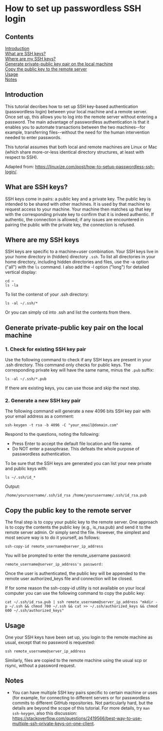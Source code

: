 # How to set up passwordless SSH login

## Contents

[Introduction](#introduction)  
[What are SSH keys?](#what)  
[Where are my SSH keys?](#where)  
[Generate private-public key pair on the local machine](#generate-local)  
[Copy the public key to the remote server](#copy-remote)  
[Usage](#usage)  
[Notes](#note)  

<a name="introduction"></a>
## Introduction

This tutorial decribes how to set up SSH key-based authentication (passwordless login) between your local machine and a remote server. Once set up, this allows you to log into the remote server without entering a password. The main advantage of passwordless authentication is that it enables you to automate transactions between the two machines--for example, transferring files--without the need for the human intervention needed to enter passwords.

This tutorial assumes that both local and remote machines are Linux or Mac (which share more-or-less identical directory structures, at least with respect to SSH).

Adapted from: https://linuxize.com/post/how-to-setup-passwordless-ssh-login/.

<a name="what"></a>
## What are SSH keys?

SSH keys come in pairs: a public key and a private key. The public key is intended to be shared with other machines. It is used by that machine to request access to your machine. Your machine then matches up that key with the corresponding private key to confirm that it is indeed authentic. If authentic, the connection is allowed; if any issues are encountered in pairing the public with the private key, the connection is refused.

<a name="where"></a>
## Where are my SSH keys

SSH keys are specific to a machine+user combination. Your SSH keys live in your home directory in (hidden) directory `.ssh`. To list all directories in your home directory, including hidden directories and files, use the -a option ("all") with the `ls` command. I also add the -l option ("long") for detailed vertical display:

```
cd ~
ls -la
```

To list the contenst of your .ssh directory:

```
ls -al ~/.ssh/*
```

Or you can simply cd into .ssh and list the contents from there.

<a name="generate-local"></a>
## Generate private-public key pair on the local machine

### 1. Check for existing SSH key pair

Use the following command to check if any SSH keys are present in your .ssh directory. This command only checks for public keys. The corresponding private key will have the same name, minus the `.pub` suffix:

```
ls -al ~/.ssh/*.pub
```
If there are existing keys, you can use those and skip the next step.

### 2. Generate a new SSH key pair

The following command will generate a new 4096 bits SSH key pair with your email address as a comment:

```
ssh-keygen -t rsa -b 4096 -C "your_email@domain.com"
```

Respond to the questions, noting the following:
* Press Enter to accept the default file location and file name.
* Do NOT enter a passphrase. This defeats the whole purpose of passwordless authentication.

To be sure that the SSH keys are generated you can list your new private and public keys with:

```
ls ~/.ssh/id_*
```

Output:

```
/home/yourusername/.ssh/id_rsa /home/yourusername/.ssh/id_rsa.pub
```

<a name="copy-remote"></a>
## Copy the public key to the remote server

The final step is to copy your public key to the remote server. One approach is to copy the contents the public key (e.g., is_rsa.pub) and send it to the remote server admin. Or simply send the file. However, the simplest and most secure way is to do it yourself, as follows:

```
ssh-copy-id remote_username@server_ip_address
```

You will be prompted to enter the remote_username password:

```
remote_username@server_ip_address's password:
```

Once the user is authenticated, the public key will be appended to the remote user authorized_keys file and connection will be closed.

If for some reason the ssh-copy-id utility is not available on your local computer you can use the following command to copy the public key:

```
cat ~/.ssh/id_rsa.pub | ssh remote_username@server_ip_address "mkdir -p ~/.ssh && chmod 700 ~/.ssh && cat >> ~/.ssh/authorized_keys && chmod 600 ~/.ssh/authorized_keys"
```

<a name="usage"></a>
## Usage

One your SSH keys have been set up, you login to the remote machine as usual, except that no password is requested:

```
ssh remote_username@server_ip_address
```

Similarly, files are copied to the remote machine using the usual scp or rsync, without a password request.

<a name="notes"></a>
## Notes
* You can have multiple SSH key pairs specific to certain machine or uses (for example, for connecting to different servers or for passwordless commits to different GitHub repositories. Not particularly hard, but the details are beyond the scope of this tutorial. For more details, try `man ssh-keygen`, also this discussion: https://stackoverflow.com/questions/2419566/best-way-to-use-multiple-ssh-private-keys-on-one-client.

